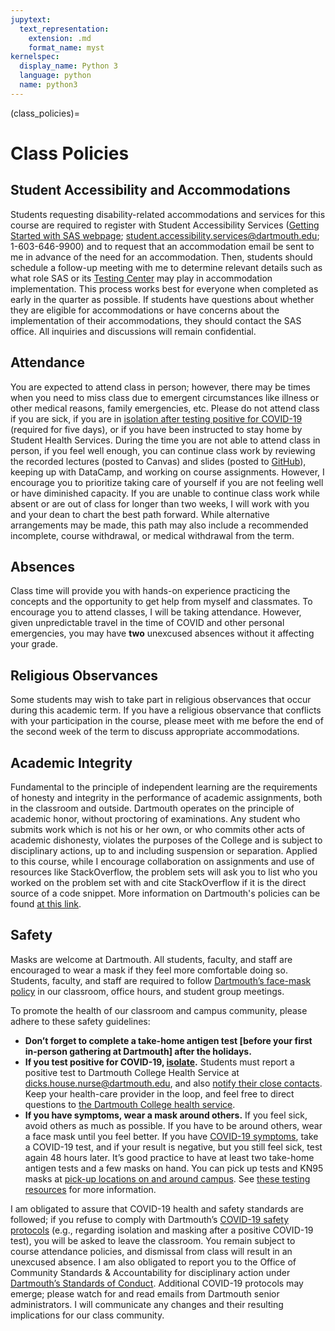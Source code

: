 ```yaml
---
jupytext:
  text_representation:
    extension: .md
    format_name: myst
kernelspec:
  display_name: Python 3
  language: python
  name: python3
---
```


(class_policies)=

# Class Policies

## Student Accessibility and Accommodations

Students requesting disability-related accommodations and services for this course are required to register with Student Accessibility Services ([Getting Started with SAS webpage](https://students.dartmouth.edu/student-accessibility/students/working-sas/getting-started); student.accessibility.services@dartmouth.edu; 1-603-646-9900) and to request that an accommodation email be sent to me in advance of the need for an accommodation. Then, students should schedule a follow-up meeting with me to determine relevant details such as what role SAS or its [Testing Center](https://students.dartmouth.edu/student-accessibility/services/testing-center) may play in accommodation implementation. This process works best for everyone when completed as early in the quarter as possible. If students have questions about whether they are eligible for accommodations or have concerns about the implementation of their accommodations, they should contact the SAS office. All inquiries and discussions will remain confidential.


## Attendance

You are expected to attend class in person; however, there may be times when you need to miss class due to emergent circumstances like illness or other medical reasons, family emergencies, etc. Please do not attend class if you are sick, if you are in [isolation after testing positive for COVID-19](https://covid.dartmouth.edu/isolation-guidance-faqs) (required for five days), or if you have been instructed to stay home by Student Health Services. During the time you are not able to attend class in person, if you feel well enough, you can continue class work by reviewing the recorded lectures (posted to Canvas) and slides (posted to [GitHub](https://github.com/herbertfreeze/QSS20_public)), keeping up with DataCamp, and working on course assignments. However, I encourage you to prioritize taking care of yourself if you are not feeling well or have diminished capacity. If you are unable to continue class work while absent or are out of class for longer than two weeks, I will work with you and your dean to chart the best path forward. While alternative arrangements may be made, this path may also include a recommended incomplete, course withdrawal, or medical withdrawal from the term.


## Absences

Class time will provide you with hands-on experience practicing the concepts and the opportunity to get help from myself and classmates. To encourage you to attend classes, I will be taking attendance. However, given unpredictable travel in the time of COVID and other personal emergencies, you may have **two** unexcused absences without it affecting your grade.


## Religious Observances

Some students may wish to take part in religious observances that occur during this academic term. If you have a religious observance that conflicts with your participation in the course, please meet with me before the end of the second week of the term to discuss appropriate accommodations.


## Academic Integrity

Fundamental to the principle of independent learning are the requirements of honesty and integrity in the performance of academic assignments, both in the classroom and outside. Dartmouth operates on the principle of academic honor, without proctoring of examinations. Any student who submits work which is not his or her own, or who commits other acts of academic dishonesty, violates the purposes of the College and is subject to disciplinary actions, up to and including suspension or separation. Applied to this course, while I encourage collaboration on assignments and use of resources like StackOverflow, the problem sets will ask you to list who you worked on the problem set with and cite StackOverflow if it is the direct source of a code snippet. More information on Dartmouth's policies can be found [at this link](https://dcal.dartmouth.edu/resources/course-design-preparation/syllabus-guide).


## Safety

Masks are welcome at Dartmouth. All students, faculty, and staff are encouraged to wear a mask if they feel more comfortable doing so. Students, faculty, and staff are required to follow [Dartmouth’s face-mask policy](https://covid.dartmouth.edu/face-mask-policy) in our classroom, office hours, and student group meetings. 

To promote the health of our classroom and campus community, please adhere to these safety guidelines:
* **Don’t forget to complete a take-home antigen test [before your first in-person gathering at Dartmouth] after the holidays.** 
* **If you test positive for COVID-19, [isolate](https://covid.dartmouth.edu/isolation-guidance-faqs).** Students must report a positive test to Dartmouth College Health Service at dicks.house.nurse@dartmouth.edu, and also [notify their close contacts](https://www.cdc.gov/coronavirus/2019-ncov/your-health/if-you-were-exposed.html). Keep your health-care provider in the loop, and feel free to direct questions to [the Dartmouth College health service](https://students.dartmouth.edu/health-service/department/dartmouth-college-health-service).
* **If you have symptoms, wear a mask around others.** If you feel sick, avoid others as much as possible. If you have to be around others, wear a face mask until you feel better. If you have [COVID-19 symptoms](https://www.cdc.gov/coronavirus/2019-ncov/symptoms-testing/symptoms.html), take a COVID-19 test, and if your result is negative, but you still feel sick, test again 48 hours later. It’s good practice to have at least two take-home antigen tests and a few masks on hand. You can pick up tests and KN95 masks at [pick-up locations on and around campus](https://covid.dartmouth.edu/test-mask-pick-up). See [these testing resources](https://covid.dartmouth.edu/testing-health#testing-resources) for more information.

I am obligated to assure that COVID-19 health and safety standards are followed; if you refuse to comply with Dartmouth’s [COVID-19 safety protocols](https://covid.dartmouth.edu/home) (e.g., regarding isolation and masking after a positive COVID-19 test), you will be asked to leave the classroom. You remain subject to course attendance policies, and dismissal from class will result in an unexcused absence. I am also obligated to report you to the Office of Community Standards & Accountability for disciplinary action under [Dartmouth’s Standards of Conduct](https://student-affairs.dartmouth.edu/policy/standards-conduct). Additional COVID-19 protocols may emerge; please watch for and read emails from Dartmouth senior administrators. I will communicate any changes and their resulting implications for our class community.
